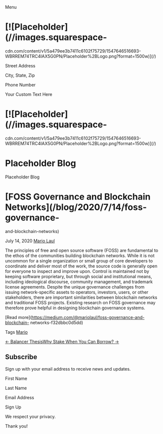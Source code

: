 

Menu

#  [![Placeholder](//images.squarespace-
cdn.com/content/v1/5a479ee3b7411c6102f75729/1547646516693-WBRREM74TRC4IAX5G0PN/Placeholder%2BLogo.png?format=1500w)](/)

Street Address

City, State, Zip

Phone Number

Your Custom Text Here

# [![Placeholder](//images.squarespace-
cdn.com/content/v1/5a479ee3b7411c6102f75729/1547646516693-WBRREM74TRC4IAX5G0PN/Placeholder%2BLogo.png?format=1500w)](/)

# Placeholder Blog

Placeholder Blog

#  [FOSS Governance and Blockchain Networks](/blog/2020/7/14/foss-governance-
and-blockchain-networks)

July 14, 2020 [Mario Laul](/blog?author=5b6b0f5f70a6ad1cba591558)

The principles of free and open source software (FOSS) are fundamental to the
ethos of the communities building blockchain networks. While it is not
uncommon for a single organization or small group of core developers to
coordinate and deliver most of the work, the source code is generally open for
everyone to inspect and improve upon. Control is maintained not by keeping
software proprietary, but through social and institutional means, including
ideological discourse, community management, and trademark license agreements.
Despite the unique governance challenges from issuing network-specific assets
to operators, investors, users, or other stakeholders, there are important
similarities between blockchain networks and traditional FOSS projects.
Existing research on FOSS governance may therefore prove helpful in designing
blockchain governance systems.

[Read more](https://medium.com/@mariolaul/foss-governance-and-blockchain-
networks-f32dbbc0d5dd)

Tags [Mario](/blog/tag/Mario)

[<- Balancer Thesis](/blog/2020/7/20/balancer-thesis)[Why Stake When You Can
Borrow? ->](/blog/2020/6/24/6vggzy8vfidunapjkeyt3eopc2jcbn)

[ ](https://twitter.com/placeholdervc)

## Subscribe

Sign up with your email address to receive news and updates.

First Name

Last Name

Email Address

Sign Up

We respect your privacy.

Thank you!

